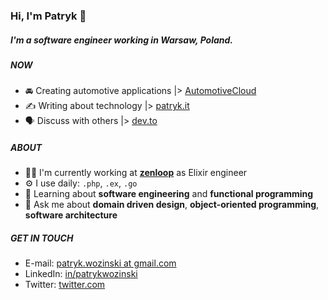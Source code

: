 ### Hi, I'm Patryk 👋

##### I'm a software engineer working in Warsaw, Poland.

##### NOW

- 🚘 Creating automotive applications |> [AutomotiveCloud](https://github.com/AutomotiveCloud)
- ✍️ Writing about technology |> [patryk.it](https://patryk.it)
- 🗣 Discuss with others |> [dev.to](https://dev.to/patryk)

##### ABOUT

- 👨‍💻 I'm currently working at **[zenloop](https://zenloop.com/en)** as Elixir engineer
- ⚙️ I use daily: `.php`, `.ex`, `.go`
- 🌱 Learning about **software engineering** and **functional programming**
- 💬 Ask me about **domain driven design**, **object-oriented programming**, **software architecture**

##### GET IN TOUCH

- E-mail: [patryk.wozinski at gmail.com](patryk.wozinski@gmail.com)
- LinkedIn: [in/patrykwozinski](https://www.linkedin.com/in/patrykwozinski/)
- Twitter: [twitter.com](https://twitter.com/patrykwozinski)
